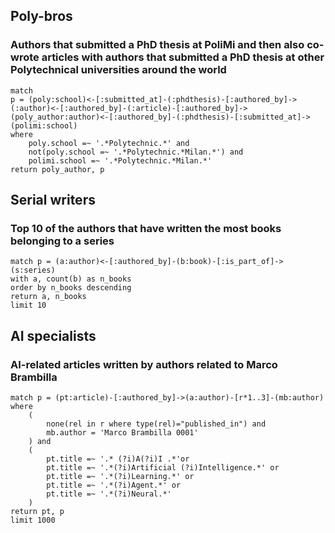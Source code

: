 ## Poly-bros
### Authors that submitted a PhD thesis at PoliMi and then also co-wrote articles with authors that submitted a PhD thesis at other Polytechnical universities around the world

```cypher
match 
p = (poly:school)<-[:submitted_at]-(:phdthesis)-[:authored_by]->(:author)<-[:authored_by]-(:article)-[:authored_by]->(poly_author:author)<-[:authored_by]-(:phdthesis)-[:submitted_at]->(polimi:school)
where 
    poly.school =~ '.*Polytechnic.*' and 
    not(poly.school =~ '.*Polytechnic.*Milan.*') and
    polimi.school =~ '.*Polytechnic.*Milan.*'
return poly_author, p
```

## Serial writers
### Top 10 of the authors that have written the most books belonging to a series

```cypher
match p = (a:author)<-[:authored_by]-(b:book)-[:is_part_of]->(s:series)
with a, count(b) as n_books
order by n_books descending
return a, n_books
limit 10
```

## AI specialists
### AI-related articles written by authors related to Marco Brambilla

```cypher
match p = (pt:article)-[:authored_by]->(a:author)-[r*1..3]-(mb:author)
where 
    (
        none(rel in r where type(rel)="published_in") and
        mb.author = 'Marco Brambilla 0001'
    ) and
    (
        pt.title =~ '.* (?i)A(?i)I .*'or 
        pt.title =~ '.*(?i)Artificial (?i)Intelligence.*' or
        pt.title =~ '.*(?i)Learning.*' or
        pt.title =~ '.*(?i)Agent.*' or
        pt.title =~ '.*(?i)Neural.*'
    )
return pt, p
limit 1000
```